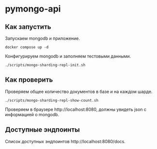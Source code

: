 # pymongo-api

## Как запустить

Запускаем mongodb и приложение.

```shell
docker compose up -d
```

Конфигурируем mongodb и заполняем тестовыми данными.

```shell
./scripts/mongo-sharding-repl-init.sh
```

## Как проверить

Проверяем общее количество документов в базе и на каждом шарде.

```shell
./scripts/mongo-sharding-repl-show-count.sh
```

Проверяем в браузере http://localhost:8080, должны увидеть json с информацией о mongodb.

## Доступные эндпоинты

Список доступных эндпоинтов http://localhost:8080/docs.
